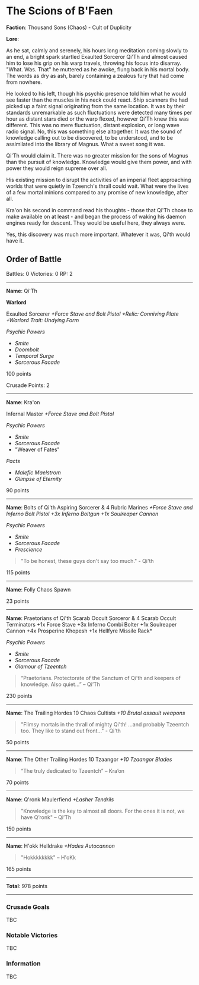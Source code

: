 # The Scions of B'Faen

**Faction**: Thousand Sons (Chaos) - Cult of Duplicity

**Lore**:

As he sat, calmly and serenely, his hours long meditation coming slowly to an end, a bright spark startled Exaulted Sorceror Qi'Th and almost caused him to lose his grip on his warp travels, throwing his focus into disarray. "What. Was. That" he muttered as he awoke, flung back in his mortal body. The words as dry as ash, barely containing a zealous fury that had come from nowhere.

He looked to his left, though his psychic presence told him what he would see faster than the muscles in his neck could react. Ship scanners the had picked up a faint signal originating from the same location. It was by their standards unremarkable as such fluctuations were detected many times per hour as distant stars died or the warp flexed, however Qi'Th knew this was different. This was no mere fluctuation, distant explosion, or long wave radio signal. No, this was something else altogether. It was the sound of knowledge calling out to be discovered, to be understood, and to be assimilated into the library of Magnus. What a sweet song it was.

Qi'Th would claim it. There was no greater mission for the sons of Magnus than the pursuit of knowledge. Knowledge would give them power, and with power they would reign supreme over all.

His existing mission to disrupt the activities of an imperial fleet approaching worlds that were quietly in Tzeench's thrall could wait. What were the lives of a few mortal minions compared to any promise of new knowledge, after all.

Kra'on his second in command read his thoughts - those that Qi'Th chose to make available on at least - and began the process of waking his daemon engines ready for descent. They would be useful here, they always were.

Yes, this discovery was much more important. Whatever it was, Qi'th would have it.

## Order of Battle

Battles: 0
Victories: 0
RP: 2

---

**Name**: Qi'Th

**Warlord**

Exaulted Sorcerer
*+Force Stave and Bolt Pistol*
*+Relic: Conniving Plate*
*+Warlord Trait: Undying Form*

*Psychic Powers*
- *Smite*
- *Doombolt*
- *Temporal Surge*
- *Sorcerous Facade*

100 points

Crusade Points: 2

---

**Name**: Kra'on

Infernal Master
*+Force Stave and Bolt Pistol*

*Psychic Powers*
- *Smite*
- *Sorcerous Facade*
- "Weaver of Fates"

*Pacts*
- *Malefic Maelstrom*
- *Glimpse of Eternity*

90 points

---

**Name**: Bolts of Qi'th
Aspiring Sorcerer & 4 Rubric Marines
*+Force Stave and Inferno Bolt Pistol
+3x Inferno Boltgun
+1x Soulreaper Cannon*

*Psychic Powers*
- *Smite*
- *Sorcerous Facade*
- *Prescience*

> "To be honest, these guys don't say too much." - Qi'th

115 points

---

**Name**: Folly
Chaos Spawn

23 points

---

**Name**: Praetorians of Qi'th 
Scarab Occult Sorceror & 4 Scarab Occult Terminators
+1x Force Stave
+3x Inferno Combi Bolter
+1x Soulreaper Cannon
+4x Prosperine Khopesh
+1x Hellfyre Missile Rack*

*Psychic Powers*
- *Smite*
- *Sorcerous Facade*
- *Glamour of Tzeentch*

> “Praetorians. Protectorate of the Sanctum of Qi’th and keepers of knowledge. Also quiet…” – Qi’Th

230 points

---

**Name**: The Trailing Hordes
10 Chaos Cultists
*+10 Brutal assault weapons*

> "Flimsy mortals in the thrall of mighty Qi'th! ...and probably Tzeentch too. They like to stand out front..." - Qi'th

50 points

---

**Name**: The Other Trailing Hordes
10 Tzaangor
*+10 Tzaangor Blades*

> “The truly dedicated to Tzeentch” – Kra’on

70 points

---

**Name**: Q'ronk
Maulerfiend
*+Lasher Tendrils*
> "Knowledge is the key to almost all doors. For the ones it is not, we have Q’ronk" – Qi’Th

150 points

---

**Name**: H'okk
Helldrake
*+Hades Autocannon*
> "Hokkkkkkkk" – H'oKk

165 points

---

**Total**: 978 points

---

### Crusade Goals

TBC
### Notable Victories

TBC

### Information

TBC
